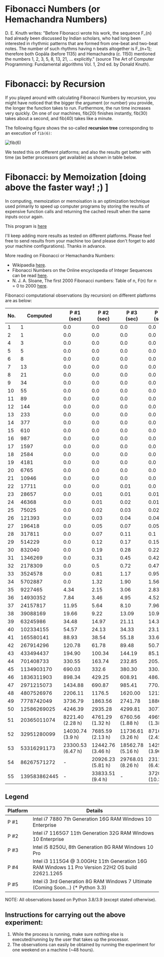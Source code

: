 # **Fibonacci Numbers (or Hemachandra Numbers)**

D. E. Knuth writes: "Before Fibonacci wrote his work, the sequence F_{n} had already been
discussed by Indian scholars, who had long been interested in rhythmic patterns that are
formed from one-beat and two-beat notes. The number of such rhythms having n beats altogether
is F_{n+1}; therefore both Gopāla (before 1135) and Hemachandra (c. 1150) mentioned the
numbers 1, 2, 3, 5, 8, 13, 21, ... explicitly." (source The Art of Computer Programming:
Fundamental algorithms Vol. 1, 2nd ed. by Donald Knuth).

# **Fibonacci: by Recursion**

If you played around with calculating Fibonacci Numbers by recursion, you might
have noticed that the bigger the argument (or number) you provide, the longer the function
takes to run. Furthermore, the run time increases very quickly. On one of our machines,
fib(20) finishes instantly, fib(30) takes about a second, and fib(40) takes like a minute.

The following figure shows the so-called **recursion tree** corresponding to an execution of `fib(6)`:

![fib(6)](https://github.com/sigmakappa/All-About-Performance/blob/main/ProcessorPerformance/Fibonacci_Recursion/files/tree.png)

We tested this on different platforms; and also the results get better with time (as better
processors get available) as shown in table below.

# **Fibonacci: by Memoization [doing above the faster way! ;) ]**

In computing, memoization or memoisation is an optimization technique used primarily to
speed up computer programs by storing the results of expensive function calls and returning
the cached result when the same inputs occur again.

This program
is [here](https://github.com/sigmakappa/All-About-Performance/blob/main/ProcessorPerformance/Fibonacci_Recursion/Fibonacci_using_maps.py)

I'll keep adding more results as tested on different platforms. Please feel free to send
results from your machine too (and please don't forget to add your machine configurations).
Thanks in advance.

More reading on Fibonacci or Hemachandra Numbers:

* Wikipaedia [here](https://en.wikipedia.org/wiki/Fibonacci_number#Computer_science).
* Fibonacci Numbers on the Online encyclopedia of Integer Sequences can be read [here](https://oeis.org/A000045).
* N. J. A. Sloane, The first 2000 Fibonacci numbers: Table of n, F(n) for n = 0 to
  2000 [here](https://oeis.org/A000045/b000045.txt).

Fibonacci computational observations (by recursion) on different platforms are as below:


| No. | Computed     | P #1 (sec)        | P #2 (sec)        | P #3 (sec)        | P #4 (sec)         | P #5 (sec) |
| --- | ------------ | ----------------- | ----------------- | ----------------- | ------------------ |------------|
| 1   | 1            | 0.0               | 0.0               | 0.0               | 0.0                | -          |
| 2   | 1            | 0.0               | 0.0               | 0.0               | 0.0                | -          |
| 4   | 3            | 0.0               | 0.0               | 0.0               | 0.0                | -          |
| 5   | 5            | 0.0               | 0.0               | 0.0               | 0.0                | -          |
| 6   | 8            | 0.0               | 0.0               | 0.0               | 0.0                | -          |
| 7   | 13           | 0.0               | 0.0               | 0.0               | 0.0                |            |
| 8   | 21           | 0.0               | 0.0               | 0.0               | 0.0                |            |
| 9   | 34           | 0.0               | 0.0               | 0.0               | 0.0                |            |
| 10  | 55           | 0.0               | 0.0               | 0.0               | 0.0                |            |
| 11  | 89           | 0.0               | 0.0               | 0.0               | 0.0                |            |
| 12  | 144          | 0.0               | 0.0               | 0.0               | 0.0                |            |
| 13  | 233          | 0.0               | 0.0               | 0.0               | 0.0                |            |
| 14  | 377          | 0.0               | 0.0               | 0.0               | 0.0                |            |
| 15  | 610          | 0.0               | 0.0               | 0.0               | 0.0                |            |
| 16  | 987          | 0.0               | 0.0               | 0.0               | 0.0                |            |
| 17  | 1597         | 0.0               | 0.0               | 0.0               | 0.0                |            |
| 18  | 2584         | 0.0               | 0.0               | 0.0               | 0.0                |            |
| 19  | 4181         | 0.0               | 0.0               | 0.0               | 0.0                |            |
| 20  | 6765         | 0.0               | 0.0               | 0.0               | 0.0                |            |
| 21  | 10946        | 0.0               | 0.0               | 0.0               | 0.0                |            |
| 22  | 17711        | 0.0               | 0.0               | 0.01              | 0.0                |            |
| 23  | 28657        | 0.0               | 0.01              | 0.01              | 0.01               |            |
| 24  | 46368        | 0.0               | 0.01              | 0.02              | 0.01               |            |
| 25  | 75025        | 0.0               | 0.02              | 0.03              | 0.02               |            |
| 26  | 121393       | 0.0               | 0.03              | 0.04              | 0.04               |            |
| 27  | 196418       | 0.0               | 0.05              | 0.07              | 0.05               |            |
| 28  | 317811       | 0.0               | 0.07              | 0.11              | 0.1                |            |
| 29  | 514229       | 0.0               | 0.12              | 0.17              | 0.15               |            |
| 30  | 832040       | 0.0               | 0.19              | 0.28              | 0.22               |            |
| 31  | 1346269      | 0.0               | 0.31              | 0.45              | 0.42               |            |
| 32  | 2178309      | 0.0               | 0.5               | 0.72              | 0.47               |            |
| 33  | 3524578      | 0.0               | 0.81              | 1.17              | 0.95               |            |
| 34  | 5702887      | 0.0               | 1.32              | 1.90              | 1.56               |            |
| 35  | 9227465      | 4.34              | 2.15              | 3.06              | 2.83               |            |
| 36  | 14930352     | 7.84              | 3.46              | 4.95              | 4.52               |            |
| 37  | 24157817     | 11.95             | 5.64              | 8.10              | 7.96               |            |
| 38  | 39088169     | 19.66             | 9.22              | 13.09             | 10.94              |            |
| 39  | 63245986     | 34.48             | 14.97             | 21.11             | 14.34              |            |
| 40  | 102334155    | 54.57             | 24.13             | 34.33             | 23.11              |            |
| 41  | 165580141    | 88.93             | 38.54             | 55.18             | 33.61              |            |
| 42  | 267914296    | 120.78            | 61.78             | 89.48             | 50.71              |            |
| 43  | 433494437    | 194.90            | 100.34            | 144.19            | 85.15              |            |
| 44  | 701408733    | 330.55            | 163.74            | 232.85            | 205.51             |            |
| 45  | 1134903170   | 690.03            | 332.6             | 380.30            | 330.06             |            |
| 46  | 1836311903   | 898.34            | 429.25            | 608.91            | 486.47             |            |
| 47  | 2971215073   | 1434.88           | 690.87            | 985.41            | 770.87             |            |
| 48  | 4807526976   | 2206.11           | 1176.5            | 1620.00           | 1212.81            |            |
| 49  | 7778742049   | 3736.79           | 1863.56           | 2741.78           | 1886.73            |            |
| 50  | 12586269025  | 4246.39           | 2935.28           | 4299.81           | 3077.2             |            |
| 51  | 20365011074  | 8221.40 (2.28 h)  | 4761.29 (1.32 h)  | 6760.56 (1.88 h)  | 4965.29 (1.38 h)   |            |
| 52  | 32951280099  | 14030.74 (3.9 h)  | 7685.59 (2.13 h)  | 11736.61 (3.26 h) | 8716.07 (2.42h)    |            |
| 53  | 53316291173  | 23300.53 (6.47 h) | 12442.76 (3.46 h) | 18562.78 (5.16 h) | 14259.41 (3.96h)   |            |
| 54  | 86267571272  | -                 | 20926.23 (5.81 h) | 29768.01 (8.26 h) | 23112.83 (6.42h)   |            |
| 55  | 139583862445 | -                 | 33833.51 (9.4 h)  | -                 | 37209.11 (10.34 h) |            |

## **Legend**


| Platform | Details                                                                                           |
| -------- |---------------------------------------------------------------------------------------------------|
| P #1     | Intel i7 7880 7th Generation 16G RAM Windows 10 Enterprise                                        |
| P #2     | Intel i7 1165G7 11th Generation 32G RAM Windows 10 Enterprise                                     |
| P #3     | Intel i5 8250U, 8th Generation 8G RAM Windows 10 Pro                                              |
| P #4     | Intel i3 1115G4 @ 3.00GHz 11th Generation 16G RAM Windows 11 Pro Version	22H2 OS build 22621.1265 |
| P #5     | Intel i3 3rd Generation 8G RAM Windows 7 Ultimate (Coming Soon...) (* Python 3.3)                 |

NOTE: All observations based on Python 3.8/3.9 (except stated otherwise).

## **Instructions for carrying out the above experiment:**

1. While the process is running, make sure nothing else is executed/running by the user that takes up the processor.
2. The observations can easily be obtained by running the experiment for one weekend on a machine (~48 hours).

